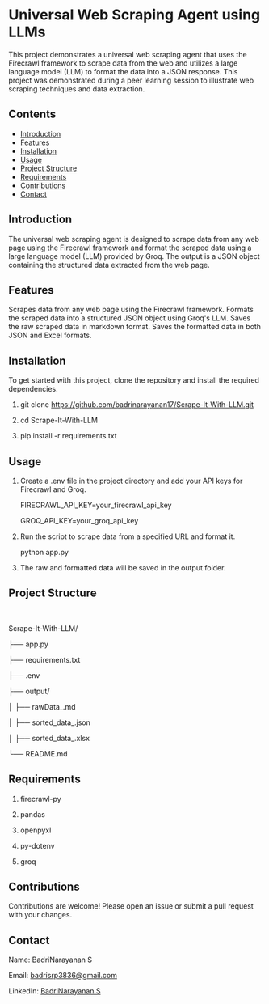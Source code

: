# Universal Web Scraping Agent using LLMs
  
   This project demonstrates a universal web scraping agent that uses the Firecrawl framework to scrape data from the web and utilizes a large language model (LLM) to format the data into a JSON response. This project was demonstrated during a peer learning session to illustrate web scraping techniques and data extraction.

## Contents

- [Introduction](#introduction)
- [Features](#features)
- [Installation](#installation)
- [Usage](#usage)
- [Project Structure](#project-structure)
- [Requirements](#requirements)
- [Contributions](#contributions)
- [Contact](#contact)

## Introduction

   The universal web scraping agent is designed to scrape data from any web page using the Firecrawl framework and format the scraped data using a large language model (LLM) provided by Groq. The output is a JSON object containing the structured data extracted from the web page.
   
## Features

   Scrapes data from any web page using the Firecrawl framework.
   Formats the scraped data into a structured JSON object using Groq's LLM. 
   Saves the raw scraped data in markdown format.
   Saves the formatted data in both JSON and Excel formats.
   
## Installation

   To get started with this project, clone the repository and install the required dependencies.
   
   1) git clone https://github.com/badrinarayanan17/Scrape-It-With-LLM.git
   
   2) cd Scrape-It-With-LLM
   
   3) pip install -r requirements.txt


## Usage


   1) Create a .env file in the project directory and add your API keys for Firecrawl and Groq.
   
      FIRECRAWL_API_KEY=your_firecrawl_api_key
      
      GROQ_API_KEY=your_groq_api_key
   
   2) Run the script to scrape data from a specified URL and format it.
   
      python app.py
   
   3) The raw and formatted data will be saved in the output folder.

## Project Structure

   <br>

   Scrape-It-With-LLM/
   
   ├── app.py
   
   ├── requirements.txt
   
   ├── .env
   
   ├── output/
   
   │ ├── rawData_<timestamp>.md
   
   │ ├── sorted_data_<timestamp>.json
   
   │ ├── sorted_data_<timestamp>.xlsx
   
   └── README.md

   
## Requirements
   
   1) firecrawl-py
   
   2) pandas
   
   3) openpyxl
   
   4) py-dotenv
   
   5) groq

## Contributions

   Contributions are welcome! Please open an issue or submit a pull request with your changes.
   
## Contact
   
   Name: BadriNarayanan S
   
   Email: badrisrp3836@gmail.com
   
   LinkedIn: [BadriNarayanan S](https://www.linkedin.com/in/badrinarayanan-s-43629522a/)









